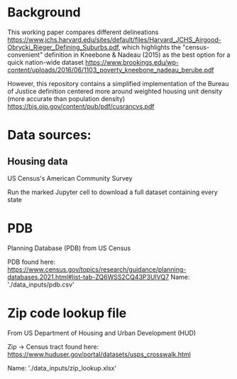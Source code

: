 # Background

This working paper compares different delineations
https://www.jchs.harvard.edu/sites/default/files/Harvard_JCHS_Airgood-Obrycki_Rieger_Defining_Suburbs.pdf, which highlights the "census-convenient" definition in Kneebone & Nadeau (2015) as the best option for a quick nation-wide dataset
https://www.brookings.edu/wp-content/uploads/2016/06/1103_poverty_kneebone_nadeau_berube.pdf

However, this repository contains a simplified implementation of the Bureau of Justice definition centered more around weighted housing unit density (more accurate than population density) https://bjs.ojp.gov/content/pub/pdf/cusrancvs.pdf


# Data sources:

## Housing data

US Census's American Community Survey

Run the marked Jupyter cell to download a full dataset containing every state

# PDB

Planning Database (PDB) from US Census

PDB found here:
https://www.census.gov/topics/research/guidance/planning-databases.2021.html#list-tab-ZQ6WSS2CQ43P3UIVQ7
Name: './data_inputs/pdb.csv'

# Zip code lookup file

From US Department of Housing and Urban Development (HUD)

Zip &rightarrow; Census tract found here:
https://www.huduser.gov/portal/datasets/usps_crosswalk.html

Name: './data_inputs/zip_lookup.xlsx'
